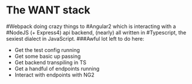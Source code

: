 The WANT stack
=====
#Webpack doing crazy things to 
#Angular2 which is interacting with a 
#NodeJS (+ Express4) api backend, (nearly) all written in
#Typescript, the sexiest dialect in JavaScript. 
###Awful lot left to do here:
* Get the test config running
* Get some basic up passing
* Get backend transpiling in TS
* Get a handful of endpoints running
* Interact with endpoints with NG2

